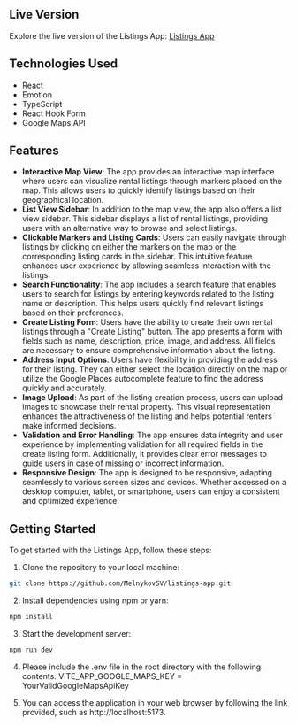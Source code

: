 ## Live Version

Explore the live version of the Listings App: [Listings App](https://listings-app-rho.vercel.app/)

## Technologies Used

- React
- Emotion
- TypeScript
- React Hook Form
- Google Maps API

## Features

- **Interactive Map View**: The app provides an interactive map interface where users can visualize
  rental listings through markers placed on the map. This allows users to quickly identify listings
  based on their geographical location.
- **List View Sidebar**: In addition to the map view, the app also offers a list view sidebar. This
  sidebar displays a list of rental listings, providing users with an alternative way to browse and
  select listings.
- **Clickable Markers and Listing Cards**: Users can easily navigate through listings by clicking on
  either the markers on the map or the corresponding listing cards in the sidebar. This intuitive
  feature enhances user experience by allowing seamless interaction with the listings.
- **Search Functionality**: The app includes a search feature that enables users to search for
  listings by entering keywords related to the listing name or description. This helps users quickly
  find relevant listings based on their preferences.
- **Create Listing Form**: Users have the ability to create their own rental listings through a
  "Create Listing" button. The app presents a form with fields such as name, description, price,
  image, and address. All fields are necessary to ensure comprehensive information about the
  listing.
- **Address Input Options**: Users have flexibility in providing the address for their listing. They
  can either select the location directly on the map or utilize the Google Places autocomplete
  feature to find the address quickly and accurately.
- **Image Upload**: As part of the listing creation process, users can upload images to showcase
  their rental property. This visual representation enhances the attractiveness of the listing and
  helps potential renters make informed decisions.
- **Validation and Error Handling**: The app ensures data integrity and user experience by
  implementing validation for all required fields in the create listing form. Additionally, it
  provides clear error messages to guide users in case of missing or incorrect information.
- **Responsive Design**: The app is designed to be responsive, adapting seamlessly to various screen
  sizes and devices. Whether accessed on a desktop computer, tablet, or smartphone, users can enjoy
  a consistent and optimized experience.

## Getting Started

To get started with the Listings App, follow these steps:

1. Clone the repository to your local machine:

```bash
git clone https://github.com/MelnykovSV/listings-app.git
```

2. Install dependencies using npm or yarn:

```bash
npm install

```

3. Start the development server:

```bash
npm run dev

```

4. Please include the .env file in the root directory with the following contents:
   VITE_APP_GOOGLE_MAPS_KEY = YourValidGoogleMapsApiKey

5) You can access the application in your web browser by following the link provided, such as
   http://localhost:5173.
